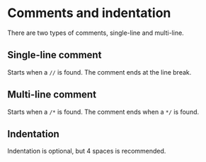 # Comments and indentation

There are two types of comments, single-line and multi-line.

## Single-line comment

Starts when a `//` is found. The comment ends at the line break.

## Multi-line comment

Starts when a `/*` is found. The comment ends when a `*/` is found.

## Indentation

Indentation is optional, but 4 spaces is recommended.
